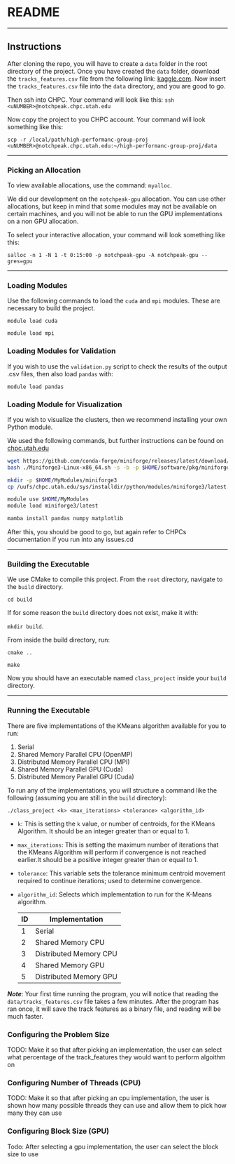 # README

---

## Instructions

After cloning the repo, you will have to create a `data` folder in the root directory of the project. 
Once you have created the `data` folder, download the `tracks_features.csv` file from the following link: 
[kaggle.com](https://www.kaggle.com/datasets/rodolfofigueroa/spotify-12m-songs?resource=download). 
Now insert the `tracks_features.csv` file into the `data` directory, and you are good to go.

Then ssh into CHPC. Your command will look like this: `ssh <uNUMBER>@notchpeak.chpc.utah.edu`

Now copy the project to you CHPC account. Your command will look something like this: 

`scp -r /local/path/high-performanc-group-proj <uNUMBER>@notchpeak.chpc.utah.edu:~/high-performanc-group-proj/data`

--- 

### Picking an Allocation

To view available allocations, use the command: `myalloc`.

We did our development on the `notchpeak-gpu` allocation. You can use other allocations, but keep in mind that some modules
may not be available on certain machines, and you will not be able to run the GPU implementations on a non GPU allocation.

To select your interactive allocation, your command will look something like this: 

`salloc -n 1 -N 1 -t 0:15:00 -p notchpeak-gpu -A notchpeak-gpu --gres=gpu`

---

### Loading Modules

Use the following commands to load the `cuda` and `mpi` modules. These are necessary to build the project.

`module load cuda`


`module load mpi`


### Loading Modules for Validation

If you wish to use the `validation.py` script to check the results of the output .csv files, then also load `pandas` with:

`module load pandas`

### Loading Module for Visualization

If you wish to visualize the clusters, then we recommend installing your own Python module. 

We used the following commands, but further instructions can be found on 
[chpc.utah.edu](https://www.chpc.utah.edu/documentation/software/python-anaconda.php)

```bash
wget https://github.com/conda-forge/miniforge/releases/latest/download/Miniforge3-Linux-x86_64.sh
bash ./Miniforge3-Linux-x86_64.sh -s -b -p $HOME/software/pkg/miniforge3

mkdir -p $HOME/MyModules/miniforge3
cp /uufs/chpc.utah.edu/sys/installdir/python/modules/miniforge3/latest.lua $HOME/MyModules/miniforge3

module use $HOME/MyModules
module load miniforge3/latest

mamba install pandas numpy matplotlib
```
After this, you should be good to go, but again refer to CHPCs documentation if you run into any issues.cd 

---

### Building the Executable

We use CMake to compile this project. From the `root` directory, navigate to the `build` directory.

`cd build`

If for some reason the `build` directory does not exist, make it with:

`mkdir build`.

From inside the build directory, run:

`cmake ..`

`make`

Now you should have an executable named `class_project` inside your `build` directory.

--- 

### Running the Executable

There are five implementations of the KMeans algorithm available for you to run: 
1. Serial
2. Shared Memory Parallel CPU (OpenMP)
3. Distributed Memory Parallel CPU (MPI)
4. Shared Memory Parallel GPU (Cuda)
5. Distributed Memory Parallel GPU (Cuda)

To run any of the implementations, you will structure a command like the following 
(assuming you are still in the `build` directory):

`./class_project <k> <max_iterations> <tolerance> <algorithm_id>`

- `k`: This is setting the `k` value, or number of centroids, for the KMeans Algorithm. 
It should be an integer greater than or equal to 1.
- `max_iterations`: This is setting the maximum number of iterations that the KMeans Algorithm 
will perform if convergence is not reached earlier.It should be a positive integer greater than or equal to 1.
- `tolerance`: This variable sets the  tolerance minimum centroid movement required to continue iterations; used to determine convergence.
- `algorithm_id`: Selects which implementation to run for the K-Means algorithm.

    | ID | Implementation         |
    |----|------------------------|
    | 1  | Serial                 |
    | 2  | Shared Memory CPU      |
    | 3  | Distributed Memory CPU |
    | 4  | Shared Memory GPU      |
    | 5  | Distributed Memory GPU |

***Note***: Your first time running the program, you will notice that reading the `data/tracks_features.csv` file takes a few minutes. After the program has ran once, it will save the track features as a binary file, and reading will be much faster.

### Configuring the Problem Size

TODO: Make it so that after picking an implementation, the user can select what percentage of the track_features they would want to perform algoithm on

### Configuring Number of Threads (CPU)

TODO: Make it so that after picking an cpu implementation, the user is shown how many possible threads they can use and allow them to pick how many they can use

### Configuring Block Size (GPU)

Todo: After selecting a gpu implementation, the user can select the block size to use